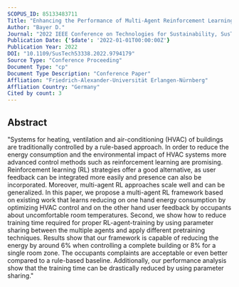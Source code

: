 ```yaml
---
SCOPUS_ID: 85133483711
Title: "Enhancing the Performance of Multi-Agent Reinforcement Learning for Controlling HVAC Systems"
Author: "Bayer D."
Journal: "2022 IEEE Conference on Technologies for Sustainability, SusTech 2022"
Publication Date: {'$date': '2022-01-01T00:00:00Z'}
Publication Year: 2022
DOI: "10.1109/SusTech53338.2022.9794179"
Source Type: "Conference Proceeding"
Document Type: "cp"
Document Type Description: "Conference Paper"
Affliation: "Friedrich-Alexander-Universität Erlangen-Nürnberg"
Affliation Country: "Germany"
Cited by count: 3
---
```


## Abstract
"Systems for heating, ventilation and air-conditioning (HVAC) of buildings are traditionally controlled by a rule-based approach. In order to reduce the energy consumption and the environmental impact of HVAC systems more advanced control methods such as reinforcement learning are promising. Reinforcement learning (RL) strategies offer a good alternative, as user feedback can be integrated more easily and presence can also be incorporated. Moreover, multi-agent RL approaches scale well and can be generalized. In this paper, we propose a multi-agent RL framework based on existing work that learns reducing on one hand energy consumption by optimizing HVAC control and on the other hand user feedback by occupants about uncomfortable room temperatures. Second, we show how to reduce training time required for proper RL-agent-training by using parameter sharing between the multiple agents and apply different pretraining techniques. Results show that our framework is capable of reducing the energy by around 6% when controlling a complete building or 8% for a single room zone. The occupants complaints are acceptable or even better compared to a rule-based baseline. Additionally, our performance analysis show that the training time can be drastically reduced by using parameter sharing."
